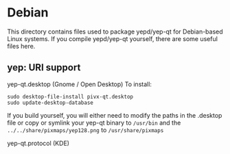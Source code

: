 
Debian
====================
This directory contains files used to package yepd/yep-qt
for Debian-based Linux systems. If you compile yepd/yep-qt yourself, there are some useful files here.

## yep: URI support ##


yep-qt.desktop  (Gnome / Open Desktop)
To install:

	sudo desktop-file-install pivx-qt.desktop
	sudo update-desktop-database

If you build yourself, you will either need to modify the paths in
the .desktop file or copy or symlink your yep-qt binary to `/usr/bin`
and the `../../share/pixmaps/yep128.png` to `/usr/share/pixmaps`

yep-qt.protocol (KDE)

